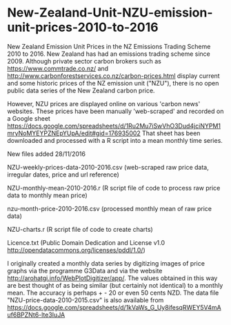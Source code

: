 # New-Zealand-Unit-NZU-emission-unit-prices-2010-to-2016

New Zealand Emission Unit Prices in the NZ Emissions Trading Scheme 2010 to 2016. 
New Zealand has had an emissions trading scheme since 2009. Although private sector carbon brokers such as https://www.commtrade.co.nz/ and http://www.carbonforestservices.co.nz/carbon-prices.html display current and some historic prices of the NZ emission unit ("NZU"), there is no open public data series of the New Zealand carbon price. 

However, NZU prices are displayed online on various 'carbon news' websites. These prices have been manually 'web-scraped' and recorded on a Google sheet https://docs.google.com/spreadsheets/d/1Ru2Mu7iSwVhO3Dud4jciNYPM1mryNoMYEYPZNEpYUpA/edit#gid=176935002 
That sheet has been downloaded and processed with a R script into a mean monthly time series.

New files added 28/11/2016

NZU-weekly-prices-data-2010-2016.csv (web-scraped raw price data, irregular dates, price and url reference)

NZU-monthly-mean-2010-2016.r         (R script file of code to process raw price data to monthly mean price)

nzu-month-price-2010-2016.csv        (processed monthly mean of raw price data)

NZU-charts.r                         (R script file of code to create charts)

Licence.txt                          (Public Domain  Dedication and License v1.0 http://opendatacommons.org/licenses/pddl/1.0/)

I originally created a monthly data series by digitizing images of price graphs via the programme G3Data and via the website http://arohatgi.info/WebPlotDigitizer/app/. The values obtained in this way are best thought of as being similar (but certainly not identical) to a monthly mean. The accuracy is perhaps + - 20 or even 50 cents NZD. The data file "NZU-price-data-2010-2015.csv" is also available from https://docs.google.com/spreadsheets/d/1kVaWs_G_Uy8ifesqRWEY5V4mAuf6BPZNt6-lte3IuJA
